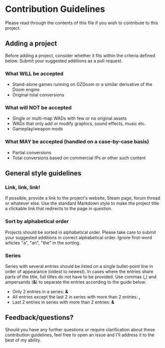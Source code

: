 # Contribution Guidelines
Please read through the contents of this file if you wish to contribute to this project.

## Adding a project
Before adding a project, consider whether it fits within the criteria defined below. Submit your suggested additions as a pull request.

### What WILL be accepted
* Stand-alone games running on GZDoom or a similar derivative of the Doom engine
* Original total conversions

### What will NOT be accepted
* Single or multi-map WADs with few or no original assets
* WADs that only add or modify graphics, sound effects, music etc.
* Gameplay/weapon mods

### What MAY be accepted (handled on a case-by-case basis)
* Partial conversions
* Total conversions based on commercial IPs or other such content

## General style guidelines

### Link, link, link!
If possible, provide a link to the project's website, Steam page, forum thread or whatever else. Use the standard Markdown style to make the project title a clickable link that redirects to the page in question.

### Sort by alphabetical order
Projects should be sorted in alphabetical order. Please take care to submit your suggested additions in correct alphabetical order. Ignore first-word articles "a", "an", "the" in the sorting.

### Series
Series with several entries should be listed on a single bullet-point line in order of appearance (oldest to newest). In cases where the entries share parts of the title, full titles do not have to be provided. Use commas (**,**) and ampersands (**&**) to separate the entries according to the guide below:
* Only 2 entries in a series: **&**
* All entries except the last 2 in series with more than 2 entries: **,**
* Last 2 entries in series with more than 2 entries: **&**

## Feedback/questions?
Should you have any further questions or require clarification about these contribution guidelines, feel free to open an issue and I'll address it to the best of my ability.
